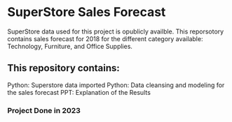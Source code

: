 # SuperStore Sales Forecast
SuperStore data used for this project is opublicly availble. 
This reporsotory contains sales forecast for 2018 for the different category available: Technology, Furniture, and Office Supplies.

## This repository contains:
Python: Superstore data imported 
Python: Data cleansing and modeling for the sales forecast
PPT: Explanation of the Results

### Project Done in 2023 
